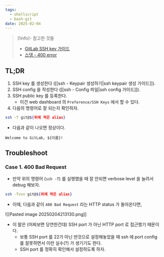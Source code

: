 ```yaml
---
tags:
  - shellscript
  - bash-git
date: 2025-02-04
---
```

> [!info]- 참고한 것들
> - [GitLab SSH key 가이드](https://docs.gitlab.com/ee/user/ssh.html)
> - [스댕 - 400 error](https://stackoverflow.com/a/32696060)

## TL;DR

1. SSH key 를 생성한다 ([[ssh - Keypair 생성하기|ssh keypair 생성 가이드]]).
2. SSH config 을 작성한다 ([[ssh - Config 파일|ssh config 가이드]]).
3. SSH public key 를 등록한다.
	- 이건 web dashboard 의 `Preference/SSH Keys` 에서 할 수 있다.
4. 다음의 명령어로 잘 되는지 확인하자.

```bash
ssh -T git@${위에 적은 alias}
```

- 다음과 같이 나오면 정상이다.

```
Welcome to GitLab, ${이름}!
```

## Troubleshoot

### Case 1. 400 Bad Request

- 만약 위의 명령어 (`ssh -T`) 를 실행했을 때 잘 안되면 verbose level 을 늘려서 debug 해보자.

```bash
ssh -Tvvv git@${위에 적은 alias}
```

- 이때, 다음과 같이 `400 Bad Request` 라는 HTTP status 가 돌아온다면,

![[Pasted image 20250204213130.png]]

- 이 말은 (어찌보면 당연한건데) SSH port 가 아닌 HTTP port 로 접근했기 때문이다.
	- 보통 SSH port 를 22가 아닌 딴것으로 설정해놓았을 때 ssh 에 port config 를 잘못하면서 이런 실수(?) 가 생기기도 한다.
	- SSH port 를 정확히 확인해서 설정하도록 하자.